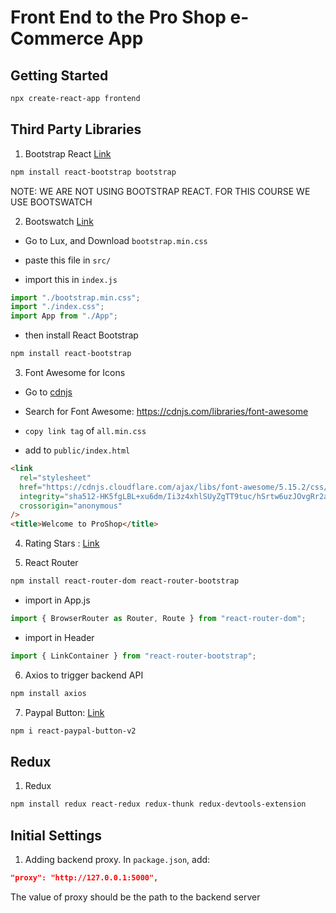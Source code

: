 # Front End to the Pro Shop e-Commerce App

## Getting Started

```bash
npx create-react-app frontend
```

## Third Party Libraries

1. Bootstrap React [Link](https://react-bootstrap.github.io/getting-started/introduction)

```bash
npm install react-bootstrap bootstrap
```

NOTE: WE ARE NOT USING BOOTSTRAP REACT. FOR THIS COURSE WE USE BOOTSWATCH

2. Bootswatch [Link](https://bootswatch.com)

- Go to Lux, and Download `bootstrap.min.css`

- paste this file in `src/`

- import this in `index.js`

```javascript
import "./bootstrap.min.css";
import "./index.css";
import App from "./App";
```

- then install React Bootstrap

```bash
npm install react-bootstrap
```

3. Font Awesome for Icons

- Go to [cdnjs](https://cdnjs.com)

- Search for Font Awesome: https://cdnjs.com/libraries/font-awesome

- `copy link tag` of `all.min.css`

- add to `public/index.html`

```html
<link
  rel="stylesheet"
  href="https://cdnjs.cloudflare.com/ajax/libs/font-awesome/5.15.2/css/all.min.css"
  integrity="sha512-HK5fgLBL+xu6dm/Ii3z4xhlSUyZgTT9tuc/hSrtw6uzJOvgRr2a9jyxxT1ely+B+xFAmJKVSTbpM/CuL7qxO8w=="
  crossorigin="anonymous"
/>
<title>Welcome to ProShop</title>
```

4. Rating Stars : [Link](https://fontawesome.com/icons/star?style=solid)

5. React Router

```bash
npm install react-router-dom react-router-bootstrap
```

- import in App.js

```javascript
import { BrowserRouter as Router, Route } from "react-router-dom";
```

- import in Header

```javascript
import { LinkContainer } from "react-router-bootstrap";
```

6. Axios to trigger backend API

```bash
npm install axios
```

7. Paypal Button: [Link](https://www.npmjs.com/package/react-paypal-button-v2)

```bash
npm i react-paypal-button-v2
```

## Redux

1. Redux

```bash
npm install redux react-redux redux-thunk redux-devtools-extension
```

## Initial Settings

1. Adding backend proxy. In `package.json`, add:

```json
"proxy": "http://127.0.0.1:5000",
```

The value of proxy should be the path to the backend server
